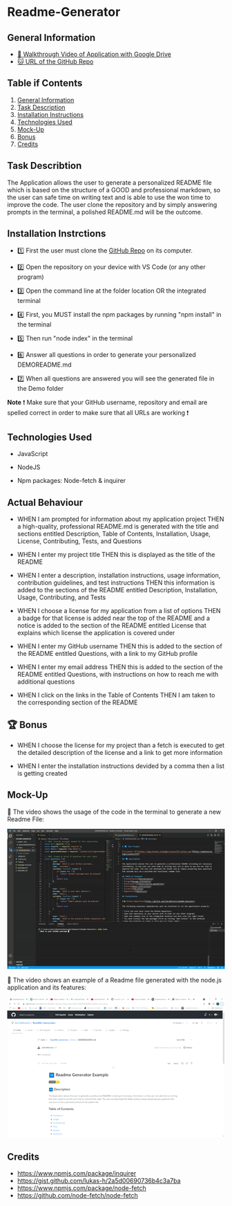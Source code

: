 # Readme-Generator

## General Information

* [🎥 Walkthrough Video of Application with Google Drive](https://drive.google.com/file/d/1vDet_3Nh2rUZ0YIXSnSGSVgD4Foaixjs/view?usp=sharing)
* [🐱 URL of the GitHub Repo](https://github.com/ZahraMertens/ReadMe-Generator.git)


## Table if Contents
1. [General Information](#general-informaion)
2. [Task Description](#task-description)
3. [Installation Instructions](#installation-instructions)
3. [Technologies Used](#technologies-used)
4. [Mock-Up](#mock-up)
5. [Bonus](#bonus)
6. [Credits](#credits)


## Task Describtion

The Application allows the user to generate a personalized README file which is based on the structure of a GOOD and professional markdown, so the user can safe time on writing text and is able to use the won time to improve the code. The user clone the repository and by simply answering prompts in the terminal, a polished README.md will be the outcome.

## Installation Instrctions

* 1️⃣ First the user must clone the [GitHub Repo](https://github.com/ZahraMertens/ReadMe-Generator.git) on its computer.

* 2️⃣ Open the repository on your device with VS Code (or any other program)

* 3️⃣ Open the command line at the folder location OR the integrated terminal 

* 4️⃣ First, you MUST install the npm packages by running "npm install" in the terminal

* 5️⃣ Then run "node index" in the terminal

* 6️⃣ Answer all questions in order to generate your personalized DEMOREADME.md 

* 7️⃣ When all questions are answered you will see the generated file in the Demo folder

**Note** ❗ Make sure that your GitHub username, repository and email are spelled correct in order to make sure that all URLs are working ❗

## Technologies Used

* JavaScript

* NodeJS 

* Npm packages: Node-fetch & inquirer

## Actual Behaviour

* WHEN I am prompted for information about my application project THEN a high-quality, professional README.md is generated with the title and sections entitled Description, Table of Contents, Installation, Usage, License, Contributing, Tests, and Questions

* WHEN I enter my project title THEN this is displayed as the title of the README

* WHEN I enter a description, installation instructions, usage information, contribution guidelines, and test instructions
THEN this information is added to the sections of the README entitled Description, Installation, Usage, Contributing, and Tests

* WHEN I choose a license for my application from a list of options THEN a badge for that license is added near the top of the README and a notice is added to the section of the README entitled License that explains which license the application is covered under

* WHEN I enter my GitHub username
THEN this is added to the section of the README entitled Questions, with a link to my GitHub profile

* WHEN I enter my email address THEN this is added to the section of the README entitled Questions, with instructions on how to reach me with additional questions

* WHEN I click on the links in the Table of Contents THEN I am taken to the corresponding section of the README


## 🏆 Bonus


* WHEN I choose the license for my project than a fetch is executed to get the detailed description of the license and a link to get more information

* WHEN I enter the installation instructions devided by a comma then a list is getting created

## Mock-Up

🎥 The video shows the usage of the code in the terminal to generate a new Readme File:

![Code-Demo](./assets/Images/code.gif)

🎥 The video shows an example of a Readme file generated with the node.js application and its features:

![Deployed-Readme-Demo](./assets/Images/demopage.gif)

## Credits

* https://www.npmjs.com/package/inquirer
* https://gist.github.com/lukas-h/2a5d00690736b4c3a7ba
* https://www.npmjs.com/package/node-fetch
* https://github.com/node-fetch/node-fetch


